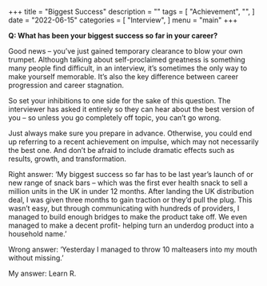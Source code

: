 +++
title = "Biggest Success"
description = ""
tags = [
    "Achievement",
    "",
]
date = "2022-06-15"
categories = [
    "Interview",
]
menu = "main"
+++

**Q: What has been your biggest success so far in your career?**

Good news – you’ve just gained temporary clearance to blow your own trumpet.
Although talking about self-proclaimed greatness is something many people find difficult, in an interview, it’s sometimes the only way to make yourself memorable. It’s also the key difference between career progression and career stagnation.  

So set your inhibitions to one side for the sake of this question. The interviewer has asked it entirely so they can hear about the best version of you – so unless you go completely off topic, you can’t go wrong.  

Just always make sure you prepare in advance. Otherwise, you could end up referring to a recent achievement on impulse, which may not necessarily the best one. And don’t be afraid to include dramatic effects such as results, growth, and transformation.  

Right answer: ‘My biggest success so far has to be last year’s launch of or new range of snack bars – which was the first ever health snack to sell a million units in the UK in under 12 months. After landing the UK distribution deal, I was given three months to gain traction or they’d pull the plug. This wasn’t easy, but through communicating with hundreds of providers, I managed to build enough bridges to make the product take off. We even managed to make a decent profit- helping turn an underdog product into a household name.’  

Wrong answer: ‘Yesterday I managed to throw 10 malteasers into my mouth without missing.’  

My answer: Learn R.  
